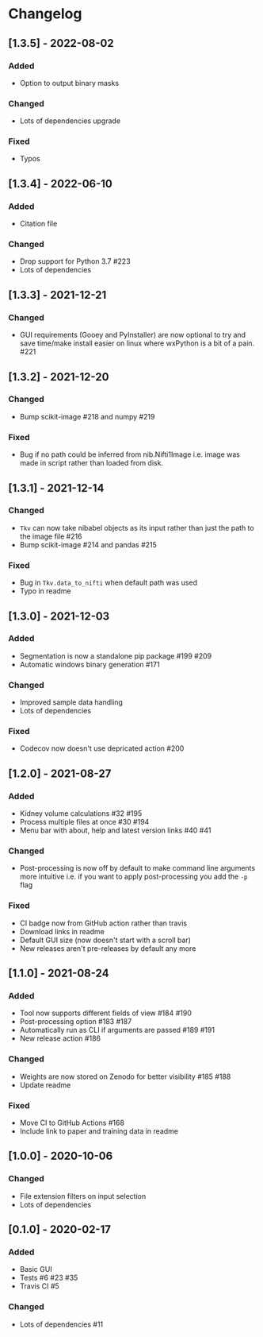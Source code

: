 # Changelog

## [1.3.5] - 2022-08-02

### Added
* Option to output binary masks

### Changed
* Lots of dependencies upgrade

### Fixed
* Typos


## [1.3.4] - 2022-06-10

### Added
* Citation file

### Changed
* Drop support for Python 3.7 #223
* Lots of dependencies 


## [1.3.3] - 2021-12-21

### Changed
* GUI requirements (Gooey and PyInstaller) are now optional to try and save time/make install easier on linux where wxPython is a bit of a pain. #221


## [1.3.2] - 2021-12-20

### Changed
* Bump scikit-image #218 and numpy #219

### Fixed
* Bug if no path could be inferred from nib.Nifti1Image i.e. image was made in script rather than loaded from disk.


## [1.3.1] - 2021-12-14

### Changed
* `Tkv` can now take nibabel objects as its input rather than just the path to the image file #216
* Bump scikit-image #214 and pandas #215

### Fixed 
* Bug in `Tkv.data_to_nifti` when default path was used
* Typo in readme


## [1.3.0] - 2021-12-03

### Added
* Segmentation is now a standalone pip package #199 #209
* Automatic windows binary generation #171

### Changed
* Improved sample data handling
* Lots of dependencies

### Fixed
* Codecov now doesn't use depricated action #200


## [1.2.0] - 2021-08-27

### Added
* Kidney volume calculations #32 #195
* Process multiple files at once #30 #194
* Menu bar with about, help and latest version links #40 #41

### Changed
* Post-processing is now off by default to make command line arguments more intuitive i.e. if you want to apply post-processing you add the `-p` flag

### Fixed
* CI badge now from GitHub action rather than travis
* Download links in readme
* Default GUI size (now doesn't start with a scroll bar)
* New releases aren't pre-releases by default any more


## [1.1.0] - 2021-08-24

### Added
* Tool now supports different fields of view #184 #190
* Post-processing option #183 #187
* Automatically run as CLI if arguments are passed #189 #191
* New release action #186

### Changed
* Weights are now stored on Zenodo for better visibility #185 #188
* Update readme

### Fixed
* Move CI to GitHub Actions #168
* Include link to paper and training data in readme


## [1.0.0] - 2020-10-06

### Changed
* File extension filters on input selection
* Lots of dependencies


## [0.1.0] - 2020-02-17

### Added
* Basic GUI
* Tests #6 #23 #35
* Travis CI #5

### Changed
* Lots of dependencies #11